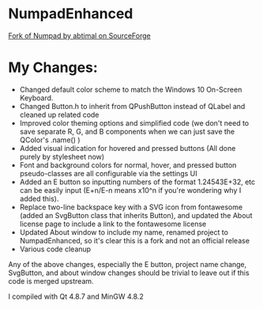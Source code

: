 # NumpadEnhanced
[Fork of Numpad by abtimal on SourceForge](https://sourceforge.net/projects/numpad-emulator/)

# My Changes:
* Changed default color scheme to match the Windows 10 On-Screen Keyboard.
* Changed Button.h to inherit from QPushButton instead of QLabel and cleaned up related code
* Improved color theming options and simplified code (we don't need to save separate R, G, and B components when we can just save the QColor's .name() )
* Added visual indication for hovered and pressed buttons (All done purely by stylesheet now)
* Font and background colors for normal, hover, and pressed button pseudo-classes are all configurable via the settings UI
* Added an E button so inputting numbers of the format 1.24543E+32, etc can be easily input (E+n/E-n means  x10^n if you're wondering why I added this).
* Replace two-line backspace key with a SVG icon from fontawesome (added an SvgButton class that inherits  Button), and updated the About license page to include a link to the fontawesome license
* Updated About window to include my name, renamed project to NumpadEnhanced, so it's clear this is a fork and not an official release
* Various code cleanup

Any of the above changes, especially the E button, project name change, SvgButton, and about window changes should be trivial to leave out if this code is merged upstream.


I compiled with Qt 4.8.7 and MinGW 4.8.2
